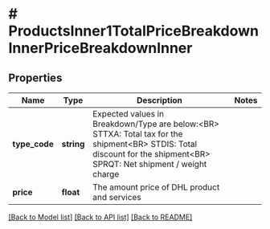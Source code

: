 # # ProductsInner1TotalPriceBreakdownInnerPriceBreakdownInner

## Properties

Name | Type | Description | Notes
------------ | ------------- | ------------- | -------------
**type_code** | **string** | Expected values in Breakdown/Type are below:&lt;BR&gt;                        STTXA:  Total tax for the shipment&lt;BR&gt;                        STDIS: Total discount for the shipment&lt;BR&gt;                        SPRQT: Net shipment / weight charge |
**price** | **float** | The amount price of DHL product and services |

[[Back to Model list]](../../README.md#models) [[Back to API list]](../../README.md#endpoints) [[Back to README]](../../README.md)
